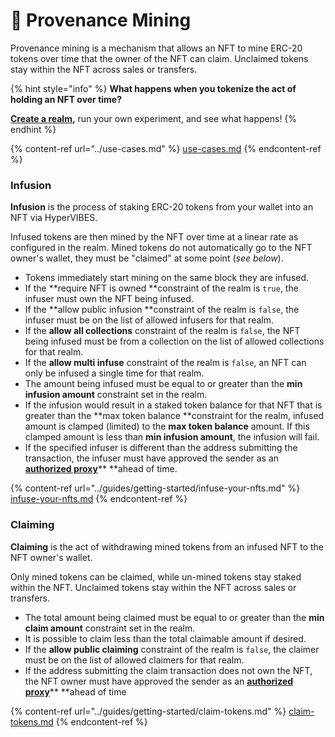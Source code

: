 # 💎 Provenance Mining

Provenance mining is a mechanism that allows an NFT to mine ERC-20 tokens over time that the owner of the NFT can claim. Unclaimed tokens stay within the NFT across sales or transfers.

{% hint style="info" %}
**What happens when you tokenize the act of holding an NFT over time?**

[**Create a realm**](realms.md)**,** run your own experiment, and see what happens!
{% endhint %}

{% content-ref url="../use-cases.md" %}
[use-cases.md](../use-cases.md)
{% endcontent-ref %}

### Infusion

**Infusion** is the process of staking ERC-20 tokens from your wallet into an NFT via HyperVIBES.&#x20;

Infused tokens are then mined by the NFT over time at a linear rate as configured in the realm. Mined tokens do not automatically go to the NFT owner's wallet, they must be "claimed" at some point (_see below_).

* Tokens immediately start mining on the same block they are infused.
* If the **require NFT is owned **constraint of the realm is `true`, the infuser must own the NFT being infused.
* If the **allow public infusion **constraint of the realm is `false`, the infuser must be on the list of allowed infusers for that realm.
* If the **allow all collections** constraint of the realm is `false`, the NFT being infused must be from a collection on the list of allowed collections for that realm.
* If the **allow multi infuse** constraint of the realm is `false`, an NFT can only be infused a single time for that realm.
* The amount being infused must be equal to or greater than the **min infusion amount** constraint set in the realm.
* If the infusion would result in a staked token balance for that NFT that is greater than the **max token balance **constraint for the realm, infused amount is clamped (limited) to the **max token balance** amount. If this clamped amount is less than **min infusion amount**, the infusion will fail.
* If the specified infuser is different than the address submitting the transaction, the infuser must have approved the sender as an [**authorized proxy**](proxies.md)** **ahead of time.

{% content-ref url="../guides/getting-started/infuse-your-nfts.md" %}
[infuse-your-nfts.md](../guides/getting-started/infuse-your-nfts.md)
{% endcontent-ref %}

### Claiming

**Claiming** is the act of withdrawing mined tokens from an infused NFT to the NFT owner's wallet.&#x20;

Only mined tokens can be claimed, while un-mined tokens stay staked within the NFT. Unclaimed tokens stay within the NFT across sales or transfers.

* The total amount being claimed must be equal to or greater than the **min claim amount** constraint set in the realm.
* It is possible to claim less than the total claimable amount if desired.
* If the **allow public claiming** constraint of the realm is `false`, the claimer must be on the list of allowed claimers for that realm.
* If the address submitting the claim transaction does not own the NFT, the NFT owner must have approved the sender as an [**authorized proxy**](proxies.md)** **ahead of time

{% content-ref url="../guides/getting-started/claim-tokens.md" %}
[claim-tokens.md](../guides/getting-started/claim-tokens.md)
{% endcontent-ref %}
